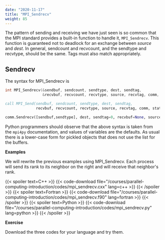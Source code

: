 ```yaml
---
date: "2020-11-17"
title: "MPI_Sendrecv"
weight: 85
---
```


The pattern of sending and receiving we have just seen is so common that the MPI standard provides a built-in function to handle it, `MPI_Sendrecv`.  This function is guaranteed not to deadlock for an exchange between _source_ and _dest_.  In general, sendcount and recvcount, and the sendtype and recvtype, should be the same.  Tags must also match appropriately.

## Sendrecv

The syntax for MPI_Sendrecv is
```c++
int MPI_Sendrecv(&sendbuf, sendcount, sendtype, dest, sendtag,
                 &recvbuf, recvcount, recvtype, source, recvtag, comm, &status)
```
```fortran
call MPI_Send(sendbuf, sendcount, sendtype, dest, sendtag, 
              recvbuf, recvcount, recvtype, source, recvtag, comm, status, ierr)
```
```python
comm.Sendrecv([sendbuf,sendtype], dest, sendtag=0, recvbuf=None, source=ANY_SOURCE, recvtag=ANY_TAG, status=None)
```
Python programmers should observe that the above syntax is taken from the `mpi4py` documentation, and values of variables are the defaults. As usual there is a lower-case form for pickled objects that does not use the list for the buffers.

**Examples**

We will rewrite the previous examples using MPI_Sendrecv. Each process will send its rank to its neighbor on the right and will receive that neighbor's rank.

{{< spoiler text=C++ >}}
{{< code-download file="/courses/parallel-computing-introduction/codes/mpi_sendrecv.cxx" lang=c++ >}}
{{< /spoiler >}}
{{< spoiler text=Fortran >}}
{{< code-download file="/courses/parallel-computing-introduction/codes/mpi_sendrecv.f90" lang=fortran >}}
{{< /spoiler >}}
{{< spoiler text=Python >}}
{{< code-download file="/courses/parallel-computing-introduction/codes/mpi_sendrecv.py" lang=python >}}
{{< /spoiler >}}

**Exercise**

Download the three codes for your language and try them. 

